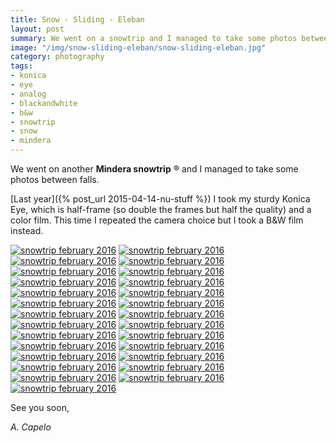 ```yaml
---
title: Snow - Sliding - Eleban
layout: post
summary: We went on a snowtrip and I managed to take some photos between falls
image: "/img/snow-sliding-eleban/snow-sliding-eleban.jpg"
category: photography
tags:
- konica
- eye
- analog
- blackandwhite
- b&w
- snowtrip
- snow
- mindera 
---
```


We went on another **Mindera snowtrip**	&reg; and I managed to take some photos between falls.

[Last year]({% post_url 2015-04-14-nu-stuff %}) I took my sturdy Konica Eye, which is half-frame (so double the frames but half the quality) and a color film. This time I repeated the camera choice but I took a  B&W film instead.

<a href="https://www.flickr.com/photos/acapelo/24717958793/in/photostream" target="_blank" title="snowtrip february 2016"><img src="https://farm2.staticflickr.com/1609/24717958793_90c1392196_c.jpg" alt="snowtrip february 2016"></a>
<a href="https://www.flickr.com/photos/acapelo/25317756916/in/photostream" target="_blank" title="snowtrip february 2016"><img src="https://farm2.staticflickr.com/1474/25317756916_b59be5c808_c.jpg" alt="snowtrip february 2016"></a>
<a href="https://www.flickr.com/photos/acapelo/24977129569/in/photostream" target="_blank" title="snowtrip february 2016"><img src="https://farm2.staticflickr.com/1490/24977129569_33ccf420e2_c.jpg" alt="snowtrip february 2016"></a>
<a href="https://www.flickr.com/photos/acapelo/24714222344/in/photostream" target="_blank" title="snowtrip february 2016"><img src="https://farm2.staticflickr.com/1508/24714222344_c634e17614_c.jpg" alt="snowtrip february 2016"></a>
<a href="https://www.flickr.com/photos/acapelo/25252083711/in/photostream" target="_blank" title="snowtrip february 2016"><img src="https://farm2.staticflickr.com/1591/25252083711_b83f318136_c.jpg" alt="snowtrip february 2016"></a>
<a href="https://www.flickr.com/photos/acapelo/24977202299/in/photostream" target="_blank" title="snowtrip february 2016"><img src="https://farm2.staticflickr.com/1505/24977202299_650008ea03_c.jpg" alt="snowtrip february 2016"></a>
<a href="https://www.flickr.com/photos/acapelo/25049303600/in/photostream" target="_blank" title="snowtrip february 2016"><img src="https://farm2.staticflickr.com/1534/25049303600_8d4835e64d_c.jpg" alt="snowtrip february 2016"></a>
<a href="https://www.flickr.com/photos/acapelo/24718200273/in/photostream" target="_blank" title="snowtrip february 2016"><img src="https://farm2.staticflickr.com/1552/24718200273_d6084f1142_c.jpg" alt="snowtrip february 2016"></a>
<a href="https://www.flickr.com/photos/acapelo/24714334884/in/photostream" target="_blank" title="snowtrip february 2016"><img src="https://farm2.staticflickr.com/1579/24714334884_9f0ac81d42_c.jpg" alt="snowtrip february 2016"></a>
<a href="https://www.flickr.com/photos/acapelo/25251954681/in/photostream" target="_blank" title="snowtrip february 2016"><img src="https://farm2.staticflickr.com/1627/25251954681_04b258097c_c.jpg" alt="snowtrip february 2016"></a>
<a href="https://www.flickr.com/photos/acapelo/24714354784/in/photostream" target="_blank" title="snowtrip february 2016"><img src="https://farm2.staticflickr.com/1535/24714354784_4431e4fb5a_c.jpg" alt="snowtrip february 2016"></a>
<a href="https://www.flickr.com/photos/acapelo/24977342189/in/photostream" target="_blank" title="snowtrip february 2016"><img src="https://farm2.staticflickr.com/1644/24977342189_6161830e14_c.jpg" alt="snowtrip february 2016"></a>
<a href="https://www.flickr.com/photos/acapelo/25226768482/in/photostream" target="_blank" title="snowtrip february 2016"><img src="https://farm2.staticflickr.com/1676/25226768482_492bcce4fc_c.jpg" alt="snowtrip february 2016"></a>
<a href="https://www.flickr.com/photos/acapelo/24718599003/in/photostream" target="_blank" title="snowtrip february 2016"><img src="https://farm2.staticflickr.com/1498/24718599003_2298e5f940_c.jpg" alt="snowtrip february 2016"></a>
<a href="https://www.flickr.com/photos/acapelo/24714843864/in/photostream" target="_blank" title="snowtrip february 2016"><img src="https://farm2.staticflickr.com/1557/24714843864_d8a2eda8d3_c.jpg" alt="snowtrip february 2016"></a>
<a href="https://www.flickr.com/photos/acapelo/25345064795/in/photostream" target="_blank" title="snowtrip february 2016"><img src="https://farm2.staticflickr.com/1456/25345064795_0ae5804944_c.jpg" alt="snowtrip february 2016"></a>
<a href="https://www.flickr.com/photos/acapelo/25226856482/in/photostream" target="_blank" title="snowtrip february 2016"><img src="https://farm2.staticflickr.com/1632/25226856482_c66706a7b6_c.jpg" alt="snowtrip february 2016"></a>
<a href="https://www.flickr.com/photos/acapelo/24977466409/in/photostream" target="_blank" title="snowtrip february 2016"><img src="https://farm2.staticflickr.com/1631/24977466409_3dc5c316b0_c.jpg" alt="snowtrip february 2016"></a>
<a href="https://www.flickr.com/photos/acapelo/25049547090/in/photostream" target="_blank" title="snowtrip february 2016"><img src="https://farm2.staticflickr.com/1660/25049547090_9261c30d27_c.jpg" alt="snowtrip february 2016"></a>
<a href="https://www.flickr.com/photos/acapelo/25319116196/in/photostream" target="_blank" title="snowtrip february 2016"><img src="https://farm2.staticflickr.com/1718/25319116196_feb523c96b_c.jpg" alt="snowtrip february 2016"></a>
<a href="https://www.flickr.com/photos/acapelo/24977224269/in/photostream" target="_blank" title="snowtrip february 2016"><img src="https://farm2.staticflickr.com/1565/24977224269_879fe2bc21_c.jpg" alt="snowtrip february 2016"></a>
<a href="https://www.flickr.com/photos/acapelo/25344725235/in/photostream" target="_blank" title="snowtrip february 2016"><img src="https://farm2.staticflickr.com/1680/25344725235_28ef10631b_c.jpg" alt="snowtrip february 2016"></a>
<a href="https://www.flickr.com/photos/acapelo/25318552156/in/photostream" target="_blank" title="snowtrip february 2016"><img src="https://farm2.staticflickr.com/1572/25318552156_b93d6716f9_c.jpg" alt="snowtrip february 2016"></a>
<a href="https://www.flickr.com/photos/acapelo/25226543232/in/photostream" target="_blank" title="snowtrip february 2016"><img src="https://farm2.staticflickr.com/1650/25226543232_b65ca0db3a_c.jpg" alt="snowtrip february 2016"></a>
<a href="https://www.flickr.com/photos/acapelo/25251494501/in/photostream" target="_blank" title="snowtrip february 2016"><img src="https://farm2.staticflickr.com/1630/25251494501_031140849a_c.jpg" alt="snowtrip february 2016"></a>
<a href="https://www.flickr.com/photos/acapelo/25225877242/in/photostream" target="_blank" title="snowtrip february 2016"><img src="https://farm2.staticflickr.com/1650/25225877242_e2f62e1ddd_c.jpg" alt="snowtrip february 2016"></a>
<a href="https://www.flickr.com/photos/acapelo/24976716549/in/photostream" target="_blank" title="snowtrip february 2016"><img src="https://farm2.staticflickr.com/1573/24976716549_d4fa9a95a9_c.jpg" alt="snowtrip february 2016"></a>

See you soon,

*A. Capelo*


